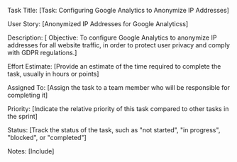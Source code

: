 Task Title: [Task: Configuring Google Analytics to Anonymize IP Addresses]

User Story: [Anonymized IP Addresses for Google Analyticss]

Description: [
Objective: To configure Google Analytics to anonymize IP addresses for all website traffic, in order to protect user privacy and comply with GDPR regulations.]

Effort Estimate: [Provide an estimate of the time required to complete the task, usually in hours or points]

Assigned To: [Assign the task to a team member who will be responsible for completing it]

Priority: [Indicate the relative priority of this task compared to other tasks in the sprint]

Status: [Track the status of the task, such as "not started", "in progress", "blocked", or "completed"]

Notes: [Include]